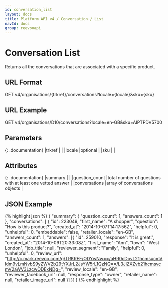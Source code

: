```yaml
---
id: conversation_list
layout: docs
title: Platform API v4 / Conversation / List
navId: docs
group: reevooapi
---
```


# Conversation List

Returns all the conversations that are associated with a specific product.

## URL Format
GET v4/organisations/{trkref}/conversations?locale={locale}&sku={sku}

## URL Example
GET v4/organisations/D10/conversations?locale=en-GB&sku=AIPTPDV5700


## Parameters

{: .documentation}
|trkref     |         |
|locale     |optional |
|sku        |         |


## Attributes

{: .documentation}
|summary                                                 |                                                                |
|<span class="indent-1">question_count</span>            |total number of questions with at least one vetted answer       |
|conversations                                           |array of conversations objects                                  |

## JSON Example
{% highlight json %}
{
  "summary": {
    "question_count": 1,
    "answers_count": 1
  },
  "conversations": [
    {
    "id": 223049,
    "first_name": "A shopper",
    "question": "How is this product?",
    "created_at": "2014-10-07T14:17:56Z",
    "helpful": 0,
    "unhelpful": 0,
    "embeddable": false,
    "retailer_locale": "en-GB",
    "answers_count": 1,
    "answers": [{
      "id": 259010,
      "response": "It is great.",
      "created_at": "2014-10-09T20:33:08Z",
      "first_name": "Ann",
      "town": "West London",
      "job_title": null,
      "reviewer_segment": "Family",
      "helpful": 0,
      "unhelpful": 0,
      "review_url": "http://c.mark.reevoo.com/g/TRKREF/ODYwNw==/aHR0cDovL21hcmsucmVldm9vLmNvbS9yZWV2b29tYXJrL2JsYW5rL1QzNQ==/L3JlZXZvb21hcmsvcmV2aWV3LzcwODExNDg=",
      "review_locale": "en-GB",
      "reviewer_facebook_url": null,
      "response_type": "owner",
      "retailer_name": null,
      "retailer_image_url": null
    }]
  }]
}
{% endhighlight %}
